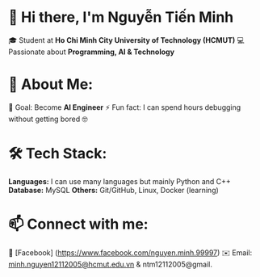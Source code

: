 # 👋 Hi there, I'm Nguyễn Tiến Minh  
🎓 Student at **Ho Chi Minh City University of Technology (HCMUT)**
💻 Passionate about **Programming, AI & Technology** 

# 🚀 About Me:
🎯 Goal: Become **AI Engineer**
⚡ Fun fact: I can spend hours debugging without getting bored 🤓

# 🛠️ Tech Stack:
**Languages:** I can use many languages but mainly Python and C++
**Database:** MySQL
**Others:** Git/GitHub, Linux, Docker (learning)  

# 📫 Connect with me:
📘 [Facebook] (https://www.facebook.com/nguyen.minh.99997)
✉️ Email: minh.nguyen12112005@hcmut.edu.vn & ntm12112005@gmail.

<!--
**jackntm/jackntm** is a ✨ _special_ ✨ repository because its `README.md` (this file) appears on your GitHub profile.

Here are some ideas to get you started:

- 🔭 I’m currently working on ...
- 🌱 I’m currently learning ...
- 👯 I’m looking to collaborate on ...
- 🤔 I’m looking for help with ...
- 💬 Ask me about ...
- 📫 How to reach me: ...
- 😄 Pronouns: ...
- ⚡ Fun fact: ...
-->
